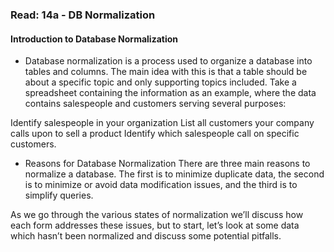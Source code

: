 ### Read: 14a - DB Normalization

#### Introduction to Database Normalization
-  Database normalization is a process used to organize a database into tables and columns.  The main idea with this is that a table should be about a specific topic and only supporting topics included. Take a spreadsheet containing the information as an example, where the data contains salespeople and customers serving several purposes: <br>

Identify salespeople in your organization
List all customers your company calls upon to sell a product
Identify which salespeople call on specific customers. <br>

- Reasons for Database Normalization
There are three main reasons to normalize a database.  The first is to minimize duplicate data, the second is to minimize or avoid data modification issues, and the third is to simplify queries. <br>

As we go through the various states of normalization we’ll discuss how each form addresses these issues, but to start, let’s look at some data which hasn’t been normalized and discuss some potential pitfalls. <br>